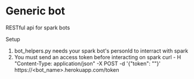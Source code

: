 # Generic bot
RESTful api for spark bots

Setup
1. bot\_helpers.py needs your spark bot's personId to interract with spark
2. You must send an access token before interacting on spark
    curl - H "Content-Type: application/json" -X POST -d '{"token": "<bots token>"}' https://\<bot\_name\>.herokuapp.com/token
